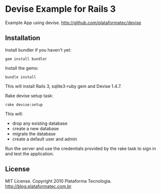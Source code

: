 # Devise Example for Rails 3

Example App using devise. http://github.com/plataformatec/devise

## Installation

Install bundler if you haven't yet:

```
gem install bundler
```

Install the gems:

```
bundle install
```

This will install Rails 3, sqlite3-ruby gem and Devise 1.4.7.

Rake devise setup task:

```
rake devise:setup
```

This will:

* drop any existing database
* create a new database
* migrate the database
* create a default user and admin

Run the server and use the credentials provided by the rake task to sign in and test the application.

## License

MIT License. Copyright 2010 Plataforma Tecnologia. http://blog.plataformatec.com.br
